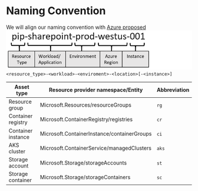 # Naming Convention

We will align our naming convention with [Azure proposed](https://docs.microsoft.com/en-us/azure/cloud-adoption-framework/ready/azure-best-practices/resource-abbreviations)
![naming_convention.png](naming_convention.png)
`<resource_type>-<workload>-<enviroment>-<location>[-<instance>]`

| Asset type         | Resource provider namespace/Entity          | Abbreviation |
|--------------------|---------------------------------------------|--------------|
| Resource group     | Microsoft.Resources/resourceGroups          | `rg`         |
| Container registry | Microsoft.ContainerRegistry/registries      | `cr`         |
| Container instance | Microsoft.ContainerInstance/containerGroups | `ci`         |
| AKS cluster        | Microsoft.ContainerService/managedClusters  | `aks`        |
| Storage account    | Microsoft.Storage/storageAccounts           | `st`         |
| Storage container  | Microsoft.Storage/storageContainers         | `sc`         | #todo fixme

